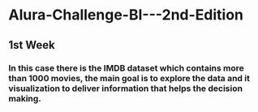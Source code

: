 # Alura-Challenge-BI---2nd-Edition
## 1st Week
### In this case there is the IMDB dataset which contains more than 1000 movies, the main goal is to explore the data and it visualization to deliver information that helps the decision making.
